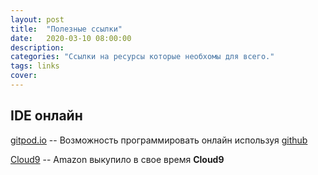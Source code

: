 ```yaml
---
layout: post
title:  "Полезные ссылки"
date:   2020-03-10 08:00:00
description:
categories: "Ссылки на ресурсы которые необхомы для всего."
tags: links
cover:
---
```



## IDE онлайн

[gitpod.io](https://gitpod.io) -- Возможность программировать онлайн используя [github](https://github.com/)

[Cloud9](https://aws.amazon.com/ru/cloud9/) -- Amazon выкупило в свое время **Cloud9**

